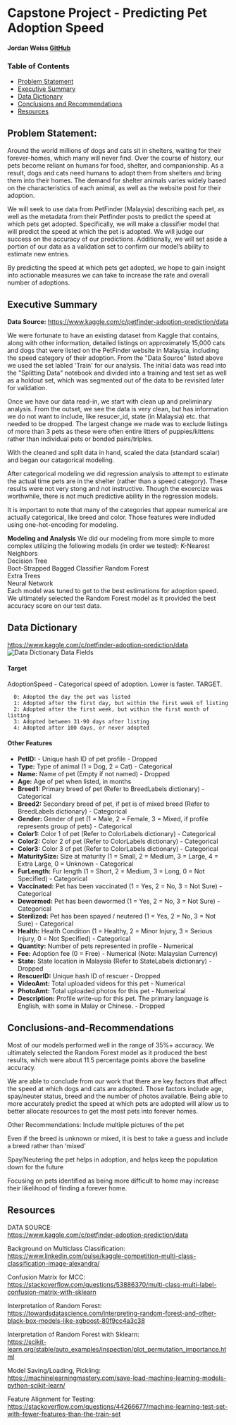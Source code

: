 # Capstone Project - Predicting Pet Adoption Speed
#### Jordan Weiss [GitHub](https://github.com/weisja4/pet_adoption_capstone)

### Table of Contents
- [Problem Statement](#Problem-Statement)
- [Executive Summary](#Executive-Summary)
- [Data Dictionary](#Data-Dictionary)
- [Conclusions and Recommendations](#Conclusions-and-Recommendations)
- [Resources](#Resources)



## Problem Statement:
Around the world millions of dogs and cats sit in shelters, waiting for their forever-homes, which many will never find. Over the course of history, our pets become reliant on humans for food, shelter, and companionship. As a result, dogs and cats need humans to adopt them from shelters and bring them into their homes. The demand for shelter animals varies widely based on the characteristics of each animal, as well as the website post for their adoption. 

We will seek to use data from PetFinder (Malaysia) describing each pet, as well as the metadata from their Petfinder posts to predict the speed at which pets get adopted. Specifically, we will make a classifier model that will predict the speed at which the pet is adopted. We will judge our success on the accuracy of our predictions. Additionally, we will set aside a portion of our data as a validation set to confirm our model’s ability to estimate new entries.

By predicting the speed at which pets get adopted, we hope to gain insight into actionable measures we can take to increase the rate and overall number of adoptions. 
   
  

## Executive Summary

__Data Source:__ https://www.kaggle.com/c/petfinder-adoption-prediction/data  

We were fortunate to have an existing dataset from Kaggle that contains, along with other information, detailed listings on approximately 15,000 cats and dogs that were listed on the PetFinder website in Malaysia, including the speed category of their adoption. From the "Data Source" listed above we used the set labled 'Train' for our analysis. The initial data was read into the "Splitting Data" notebook and divided into a training and test set as well as a holdout set, which was segmented out of the data to be revisited later for validation. 

Once we have our data read-in, we start with clean up and preliminary analysis. From the outset, we see the data is very clean, but has information we do not want to include, like resucer_id, state (in Malaysia) etc. that needed to be dropped. The largest change we made was to exclude listings of more than 3 pets as these were often entire litters of puppies/kittens rather than individual pets or bonded pairs/triples.

With the cleaned and split data in hand, scaled the data (standard scalar) and began our catagorical modeling. 

After categorical modeling we did regression analysis to attempt to estimate the actual time pets are in the shelter (rather than a speed category). These results were not very stong and not instructive. Though the excercize was worthwhile, there is not much predictive ability in the regression models. 

It is important to note that many of the categories that appear numerical are actually categorical, like breed and color. Those features were indluded using one-hot-encoding for modeling. 

__Modeling and Analysis__
We did our modeling from more simple to more complex utilizing the following models (in order we tested):
K-Nearest Neighbors  
Decision Tree   
Boot-Strapped Bagged Classifier
Random Forest  
Extra Trees  
Neural Network  
Each model was tuned to get to the best estimations for adoption speed. We ultimately selected the Random Forest model as it provided the best accuracy score on our test data.

## Data Dictionary
https://www.kaggle.com/c/petfinder-adoption-prediction/data
![Data Dictionary](https://www.kaggle.com/c/petfinder-adoption-prediction/data "Title")
Data Fields

#### Target    
 AdoptionSpeed - Categorical speed of adoption. Lower is faster. TARGET.  
 
      0: Adopted the day the pet was listed  
      1: Adopted after the first day, but within the first week of listing  
      2: Adopted after the first week, but within the first month of listing  
      3: Adopted between 31-90 days after listing  
      4: Adopted after 100 days, or never adopted      
      
#### Other Features
- __PetID:__ - Unique hash ID of pet profile - Dropped
- __Type:__ Type of animal (1 = Dog, 2 = Cat) - Categorical
- __Name:__ Name of pet (Empty if not named) - Dropped
- __Age:__ Age of pet when listed, in months
- __Breed1:__ Primary breed of pet (Refer to BreedLabels dictionary) - Categorical
- __Breed2:__ Secondary breed of pet, if pet is of mixed breed (Refer to BreedLabels dictionary) - Categorical
- __Gender:__ Gender of pet (1 = Male, 2 = Female, 3 = Mixed, if profile represents group of pets) - Categorical 
- __Color1:__ Color 1 of pet (Refer to ColorLabels dictionary) - Categorical
- __Color2:__ Color 2 of pet (Refer to ColorLabels dictionary) - Categorical
- __Color3:__ Color 3 of pet (Refer to ColorLabels dictionary) - Categorical
- __MaturitySize:__ Size at maturity (1 = Small, 2 = Medium, 3 = Large, 4 = Extra Large, 0 = Unknown - Categorical  
- __FurLength:__ Fur length (1 = Short, 2 = Medium, 3 = Long, 0 = Not Specified) - Categorical    
- __Vaccinated:__ Pet has been vaccinated (1 = Yes, 2 = No, 3 = Not Sure) - Categorical    
- __Dewormed:__ Pet has been dewormed (1 = Yes, 2 = No, 3 = Not Sure) - Categorical  
- __Sterilized:__ Pet has been spayed / neutered (1 = Yes, 2 = No, 3 = Not Sure) - Categorical  
- __Health:__ Health Condition (1 = Healthy, 2 = Minor Injury, 3 = Serious Injury, 0 = Not Specified) - Categorical  
- __Quantity:__ Number of pets represented in profile - Numerical   
- __Fee:__ Adoption fee (0 = Free) - Numerical (Note: Malaysian Currency)  
- __State:__ State location in Malaysia (Refer to StateLabels dictionary) - Dropped  
- __RescuerID:__ Unique hash ID of rescuer - Dropped  
- __VideoAmt:__ Total uploaded videos for this pet - Numerical  
- __PhotoAmt:__ Total uploaded photos for this pet - Numerical  
- __Description:__ Profile write-up for this pet. The primary language is English, with some in Malay or Chinese. - Dropped  



## Conclusions-and-Recommendations
Most of our models performed well in the range of 35%+ accuracy. We ultimately selected the Random Forest model as it produced the best results, which were about 11.5 percentage points above the baseline accuracy.  

We are able to conclude from our work that there are key factors that affect the speed at which dogs and cats are adopted. Those factors include age, spay/neuter status, breed and the number of photos available. Being able to more accurately predict the speed at which pets are adopted will allow us to better allocate resources to get the most pets into forever homes. 

Other Recommendations:
Include multiple pictures of the pet

Even if the breed is unknown or mixed, it is best to take a guess and include a breed rather than ‘mixed’

Spay/Neutering the pet helps in adoption, and helps keep the population down for the future

Focusing on pets identified as being more difficult to home may increase their likelihood of finding a forever home. 


## Resources
DATA SOURCE:     
https://www.kaggle.com/c/petfinder-adoption-prediction/data    
  
Background on Multiclass Classification:    
https://www.linkedin.com/pulse/kaggle-competition-multi-class-classification-image-alexandra/    
  
Confusion Matrix for MCC: https://stackoverflow.com/questions/53886370/multi-class-multi-label-confusion-matrix-with-sklearn    
  
Interpretation of Random Forest:  
https://towardsdatascience.com/interpreting-random-forest-and-other-black-box-models-like-xgboost-80f9cc4a3c38      
  
Interpretation of Random Forest with Sklearn:     
https://scikit-learn.org/stable/auto_examples/inspection/plot_permutation_importance.html    
  
Model Saving/Loading, Pickling:  
https://machinelearningmastery.com/save-load-machine-learning-models-python-scikit-learn/    
    
Feature Alignment for Testing:  
https://stackoverflow.com/questions/44266677/machine-learning-test-set-with-fewer-features-than-the-train-set  



